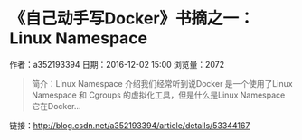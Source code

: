 # 《自己动手写Docker》书摘之一： Linux Namespace
作者：a352193394
日期：2016-12-02 15:00
浏览量：2072
> 简介：Linux Namespace 介绍我们经常听到说Docker 是一个使用了Linux Namespace 和 Cgroups 的虚拟化工具，但是什么是Linux Namespace 它在Docker...

 链接：http://blog.csdn.net/a352193394/article/details/53344167
